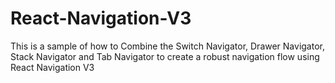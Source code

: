 # React-Navigation-V3
This is a sample of how to Combine the Switch Navigator, Drawer Navigator, Stack Navigator and Tab Navigator to create a robust navigation flow using React Navigation V3
